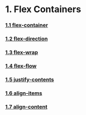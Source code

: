# 1. Flex Containers

### [1.1 flex-container](1.1/flex-container/)

### [1.2 flex-direction](1.2.flex-direction/)

### [1.3 flex-wrap](1.3.flex-wrap/)

### [1.4 flex-flow](1.4.flex-flow/)

### [1.5 justify-contents](1.5.justify-contents/)

### [1.6 align-items](1.6.align-items)

### [1.7 align-content](1.7.align-content)